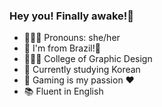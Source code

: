 ### Hey you! Finally awake!👋

- 🧝🏼‍♀️ Pronouns: she/her
- 🌊 I'm from Brazil!🌴
- 👩🏼‍🎓 College of Graphic Design
- 💜 Currently studying Korean
- 💬 Gaming is my passion ♥
- 📚 Fluent in English

